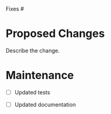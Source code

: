 Fixes #

# Proposed Changes

Describe the change.

# Maintenance

* [ ] Updated tests
* [ ] Updated documentation




